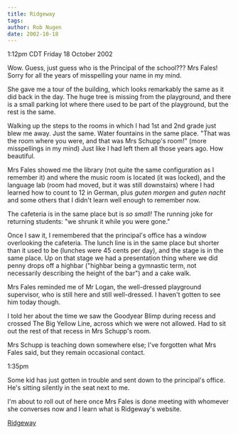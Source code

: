 ```yaml
---
title: Ridgeway
tags: 
author: Rob Nugen
date: 2002-10-18
---
```


<p class=date>1:12pm CDT Friday 18 October 2002</p>

<p>Wow.  Guess, just guess who is the Principal of the school???  Mrs
Fales!  Sorry for all the years of misspelling your name in my mind.</p>

<p>She gave me a tour of the building, which looks remarkably the same
as it did back in the day.  The huge tree is missing from the
playground, and there is a small parking lot where there used to be
part of the playground, but the rest is the same.</p>

<p>Walking up the steps to the rooms in which I had 1st and 2nd grade
just blew me away.  Just the same.  Water fountains in the same place.
"That was the room where you were, and that was Mrs Schupp's room!"
(more misspellings in my mind) Just like I had left them all those
years ago.  How beautiful.</p>

<p>Mrs Fales showed me the library (not quite the same configuration
as I remember it) and where the music room is located (it was locked),
and the language lab (room had moved, but it was still downstairs)
where I had learned how to count to 12 in German, plus <em>guten
morgen</em> and <em>guten nacht</em> and some others that I didn't
learn well enough to remember now.</p>

<p>The cafeteria is in the same place but is <em>so small!</em> The
running joke for returning students: "we shrunk it while you were
gone."</p>

<p>Once I saw it, I remembered that the principal's office has a
window overlooking the cafeteria.  The lunch line is in the same place
but shorter than it used to be (lunches were 45 cents per day), and
the stage is in the same place.  Up on that stage we had a
presentation thing where we did penny drops off a highbar ("highbar
being a gymnastic term, not necessarily describing the height of the
bar") and a cake walk.</p>

<p>Mrs Fales reminded me of Mr Logan, the well-dressed playground
supervisor, who is still here and still well-dressed.  I haven't
gotten to see him today though.</p>

<p>I told her about the time we saw the Goodyear Blimp during recess
and crossed The Big Yellow Line, across which we were not allowed.
Had to sit out the rest of that recess in Mrs Schupp's room.</p>

<p>Mrs Schupp is teaching down somewhere else; I've forgotten what Mrs
Fales said, but they remain occasional contact.</p>

<p class=date>1:35pm</p>

<p>Some kid has just gotten in trouble and sent down to the
principal's office.  He's sitting silently in the seat next to me.</p>

<p>I'm about to roll out of here once Mrs Fales is done meeting with
whomever she converses now and I learn what is Ridgeway's website.</p>

<p><a href="http://www.columbia.k12.mo.us/rwe/">Ridgeway</a></p>
